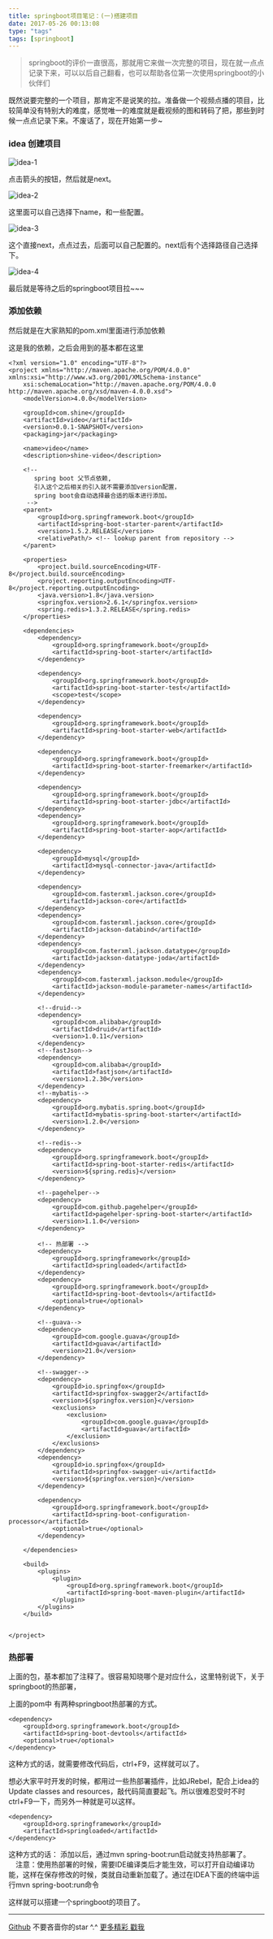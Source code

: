 ```yaml
---
title: springboot项目笔记：(一)搭建项目
date: 2017-05-26 00:13:08
type: "tags"
tags: [springboot]
---
```


> springboot的评价一直很高，那就用它来做一次完整的项目，现在就一点点记录下来，可以以后自己翻看，也可以帮助各位第一次使用springboot的小伙伴们

<!--more-->

既然说要完整的一个项目，那肯定不是说笑的拉。准备做一个视频点播的项目，比较简单没有特别大的难度，感觉唯一的难度就是截视频的图和转码了把，那些到时候一点点记录下来。不废话了，现在开始第一步~

### idea 创建项目
![idea-1](http://oqipguzbl.bkt.clouddn.com/springboot-idea-1-1.png)

点击箭头的按钮，然后就是next。

![idea-2](http://oqipguzbl.bkt.clouddn.com/springboot-idea-1-2.png)

这里面可以自己选择下name，和一些配置。

![idea-3](http://oqipguzbl.bkt.clouddn.com/springboot-idea-1-3.png)

这个直接next，点点过去，后面可以自己配置的。next后有个选择路径自己选择下。

![idea-4](http://oqipguzbl.bkt.clouddn.com/springboot-idea-1-4.png)

最后就是等待之后的springboot项目拉~~~

### 添加依赖

然后就是在大家熟知的pom.xml里面进行添加依赖

这是我的依赖，之后会用到的基本都在这里
```
<?xml version="1.0" encoding="UTF-8"?>
<project xmlns="http://maven.apache.org/POM/4.0.0" xmlns:xsi="http://www.w3.org/2001/XMLSchema-instance"
	xsi:schemaLocation="http://maven.apache.org/POM/4.0.0 http://maven.apache.org/xsd/maven-4.0.0.xsd">
	<modelVersion>4.0.0</modelVersion>

	<groupId>com.shine</groupId>
	<artifactId>video</artifactId>
	<version>0.0.1-SNAPSHOT</version>
	<packaging>jar</packaging>

	<name>video</name>
	<description>shine-video</description>

	<!--
       spring boot 父节点依赖,
       引入这个之后相关的引入就不需要添加version配置，
       spring boot会自动选择最合适的版本进行添加。
     -->
	<parent>
		<groupId>org.springframework.boot</groupId>
		<artifactId>spring-boot-starter-parent</artifactId>
		<version>1.5.2.RELEASE</version>
		<relativePath/> <!-- lookup parent from repository -->
	</parent>

	<properties>
		<project.build.sourceEncoding>UTF-8</project.build.sourceEncoding>
		<project.reporting.outputEncoding>UTF-8</project.reporting.outputEncoding>
		<java.version>1.8</java.version>
		<springfox.version>2.6.1</springfox.version>
		<spring.redis>1.3.2.RELEASE</spring.redis>
	</properties>

	<dependencies>
		<dependency>
			<groupId>org.springframework.boot</groupId>
			<artifactId>spring-boot-starter</artifactId>
		</dependency>

		<dependency>
			<groupId>org.springframework.boot</groupId>
			<artifactId>spring-boot-starter-test</artifactId>
			<scope>test</scope>
		</dependency>

		<dependency>
			<groupId>org.springframework.boot</groupId>
			<artifactId>spring-boot-starter-web</artifactId>
		</dependency>

		<dependency>
			<groupId>org.springframework.boot</groupId>
			<artifactId>spring-boot-starter-freemarker</artifactId>
		</dependency>

		<dependency>
			<groupId>org.springframework.boot</groupId>
			<artifactId>spring-boot-starter-jdbc</artifactId>
		</dependency>
		<dependency>
			<groupId>org.springframework.boot</groupId>
			<artifactId>spring-boot-starter-aop</artifactId>
		</dependency>

		<dependency>
			<groupId>mysql</groupId>
			<artifactId>mysql-connector-java</artifactId>
		</dependency>

		<dependency>
			<groupId>com.fasterxml.jackson.core</groupId>
			<artifactId>jackson-core</artifactId>
		</dependency>
		<dependency>
			<groupId>com.fasterxml.jackson.core</groupId>
			<artifactId>jackson-databind</artifactId>
		</dependency>
		<dependency>
			<groupId>com.fasterxml.jackson.datatype</groupId>
			<artifactId>jackson-datatype-joda</artifactId>
		</dependency>
		<dependency>
			<groupId>com.fasterxml.jackson.module</groupId>
			<artifactId>jackson-module-parameter-names</artifactId>
		</dependency>

		<!--druid-->
		<dependency>
			<groupId>com.alibaba</groupId>
			<artifactId>druid</artifactId>
			<version>1.0.11</version>
		</dependency>
		<!--fastJson-->
		<dependency>
			<groupId>com.alibaba</groupId>
			<artifactId>fastjson</artifactId>
			<version>1.2.30</version>
		</dependency>
		<!--mybatis-->
		<dependency>
			<groupId>org.mybatis.spring.boot</groupId>
			<artifactId>mybatis-spring-boot-starter</artifactId>
			<version>1.2.0</version>
		</dependency>

		<!--redis-->
		<dependency>
			<groupId>org.springframework.boot</groupId>
			<artifactId>spring-boot-starter-redis</artifactId>
			<version>${spring.redis}</version>
		</dependency>

		<!--pagehelper-->
		<dependency>
			<groupId>com.github.pagehelper</groupId>
			<artifactId>pagehelper-spring-boot-starter</artifactId>
			<version>1.1.0</version>
		</dependency>

		<!-- 热部署 -->
		<dependency>
			<groupId>org.springframework</groupId>
			<artifactId>springloaded</artifactId>
		</dependency>
		<dependency>
			<groupId>org.springframework.boot</groupId>
			<artifactId>spring-boot-devtools</artifactId>
			<optional>true</optional>
		</dependency>

		<!--guava-->
		<dependency>
			<groupId>com.google.guava</groupId>
			<artifactId>guava</artifactId>
			<version>21.0</version>
		</dependency>

		<!--swagger-->
		<dependency>
			<groupId>io.springfox</groupId>
			<artifactId>springfox-swagger2</artifactId>
			<version>${springfox.version}</version>
			<exclusions>
				<exclusion>
					<groupId>com.google.guava</groupId>
					<artifactId>guava</artifactId>
				</exclusion>
			</exclusions>
		</dependency>
		<dependency>
			<groupId>io.springfox</groupId>
			<artifactId>springfox-swagger-ui</artifactId>
			<version>${springfox.version}</version>
		</dependency>

		<dependency>
			<groupId>org.springframework.boot</groupId>
			<artifactId>spring-boot-configuration-processor</artifactId>
			<optional>true</optional>
		</dependency>

	</dependencies>

	<build>
		<plugins>
			<plugin>
				<groupId>org.springframework.boot</groupId>
				<artifactId>spring-boot-maven-plugin</artifactId>
			</plugin>
		</plugins>
	</build>


</project>

```

### 热部署
上面的包，基本都加了注释了。很容易知晓哪个是对应什么，这里特别说下，关于springboot的热部署，

上面的pom中 有两种springboot热部署的方式。

```
<dependency>
	<groupId>org.springframework.boot</groupId>
	<artifactId>spring-boot-devtools</artifactId>
	<optional>true</optional>
</dependency>
```
这种方式的话，就需要修改代码后，ctrl+F9，这样就可以了。

想必大家平时开发的时候，都用过一些热部署插件，比如JRebel，配合上idea的Update classes and resources，敲代码简直要起飞。所以很难忍受时不时ctrl+F9一下，而另外一种就是可以这样。
```
<dependency>
	<groupId>org.springframework</groupId>
	<artifactId>springloaded</artifactId>
</dependency>
```
这种方式的话：
添加以后，通过mvn spring-boot:run启动就支持热部署了。
　注意：使用热部署的时候，需要IDE编译类后才能生效，可以打开自动编译功能，这样在保存修改的时候，类就自动重新加载了。通过在IDEA下面的终端中运行mvn spring-boot:run命令

这样就可以搭建一个springboot的项目了。

---
[Github](https://github.com/7le) 不要吝啬你的star ^.^
[更多精彩 戳我](http://7le.top)